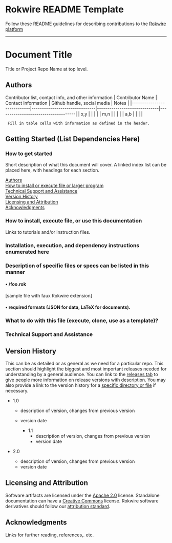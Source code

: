 # Rokwire README Template

Follow these README guidelines for describing contributions to the [Rokwire platform](https://rokwire.org) 

---------------------------------------------------------------------------------------------------------------------------------------------

# Document Title 
Title or Project Repo Name at top level.

## Authors

Contributor list, contact info, and other information
| Contributor Name           |  Contact Information          |  Github handle, social media |  Notes                              |
|----------------------------|-------------------------------|------------------------------|-------------------------------------|
|             x,y            |                               |                              |                                     |
|             m,n            |                               |                              |                                     |
|             a,b            |                               |                              |                                     |

     Fill in table cells with information as defined in the header. 

## Getting Started (List Dependencies Here)

### How to get started 
Short description of what this document will cover. A linked index list can be placed here, with headings for each section.

[Authors](#Authors)   
[How to install or execute file or larger program](#How-to-install-execute-file-or-use-this-documentation)  
[Technical Support and Assistance](#Technical-Support-and-Assistance)   
[Version History](#Version-History)    
[Licensing and Attribution](#Licensing-and-Attribution)    
[Acknowledgments](#Acknowledgments)

### How to install, execute file, or use this documentation
Links to tutorials and/or instruction files.

### Installation, execution, and dependency instructions enumerated here

### Description of specific files or specs can be listed in this manner

#### • /foo.rok
[sample file with faux Rokwire extension]

#### • required formats (JSON for data, LaTeX for documents).

### What to do with this file (execute, clone, use as a template)?

### Technical Support and Assistance

## Version History 
This can be as detailed or as general as we need for a particular repo. This section should highlight the biggest and most important releases needed for understanding by a general audience. You can link to the [releases tab](https://github.com/rokwire/rokwire-docs/releases) to give people more information on release versions with description. You may also provide a link to the version history for a [specific directory or file](https://github.com/rokwire/rokwire-docs/commits/main/README.md) if necessary.

* 1.0   
  * description of version, changes from previous version  
  * version date  

    * 1.1   
      * description of version, changes from previous version   
      * version date   

* 2.0  
  * description of version, changes from previous version  
  * version date  

## Licensing and Attribution
Software artifacts are licensed under the [Apache 2.0](https://github.com/rokwire/rokwire-community/wiki/Apache-license) license. Standalone 
documentation can have a [Creative Commons](https://creativecommons.org/licenses/) license. Rokwire software derivatives should follow our 
[attribution standard](https://github.com/rokwire/rokwire-community/wiki/Attribution-Standard).

## Acknowledgments
Links for further reading, references,. etc.
